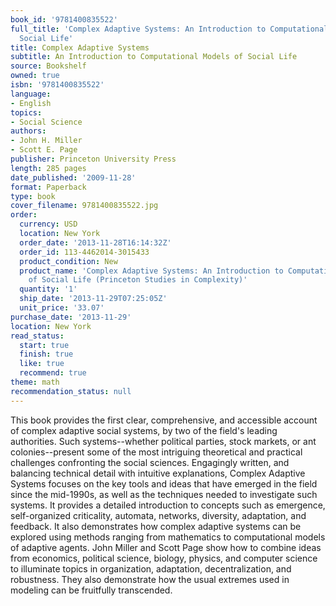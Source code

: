 ```yaml
---
book_id: '9781400835522'
full_title: 'Complex Adaptive Systems: An Introduction to Computational Models of
  Social Life'
title: Complex Adaptive Systems
subtitle: An Introduction to Computational Models of Social Life
source: Bookshelf
owned: true
isbn: '9781400835522'
language:
- English
topics:
- Social Science
authors:
- John H. Miller
- Scott E. Page
publisher: Princeton University Press
length: 285 pages
date_published: '2009-11-28'
format: Paperback
type: book
cover_filename: 9781400835522.jpg
order:
  currency: USD
  location: New York
  order_date: '2013-11-28T16:14:32Z'
  order_id: 113-4462014-3015433
  product_condition: New
  product_name: 'Complex Adaptive Systems: An Introduction to Computational Models
    of Social Life (Princeton Studies in Complexity)'
  quantity: '1'
  ship_date: '2013-11-29T07:25:05Z'
  unit_price: '33.07'
purchase_date: '2013-11-29'
location: New York
read_status:
  start: true
  finish: true
  like: true
  recommend: true
theme: math
recommendation_status: null
---
```

This book provides the first clear, comprehensive, and accessible account of complex adaptive social systems, by two of the field's leading authorities. Such systems--whether political parties, stock markets, or ant colonies--present some of the most intriguing theoretical and practical challenges confronting the social sciences. Engagingly written, and balancing technical detail with intuitive explanations, Complex Adaptive Systems focuses on the key tools and ideas that have emerged in the field since the mid-1990s, as well as the techniques needed to investigate such systems. It provides a detailed introduction to concepts such as emergence, self-organized criticality, automata, networks, diversity, adaptation, and feedback. It also demonstrates how complex adaptive systems can be explored using methods ranging from mathematics to computational models of adaptive agents. John Miller and Scott Page show how to combine ideas from economics, political science, biology, physics, and computer science to illuminate topics in organization, adaptation, decentralization, and robustness. They also demonstrate how the usual extremes used in modeling can be fruitfully transcended.
